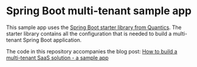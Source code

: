# Spring Boot multi-tenant sample app

This sample app uses the [Spring Boot starter library from Quantics](https://github.com/quantics-io/multitenant-oauth2-spring-boot-starter). 
The starter library contains all the configuration that is needed to build a multi-tenant Spring Boot application.

The code in this repository accompanies the blog post:
[How to build a multi-tenant SaaS solution - a sample app](https://jomatt.io/how-to-build-a-multi-tenant-saas-solution-sample-app)
